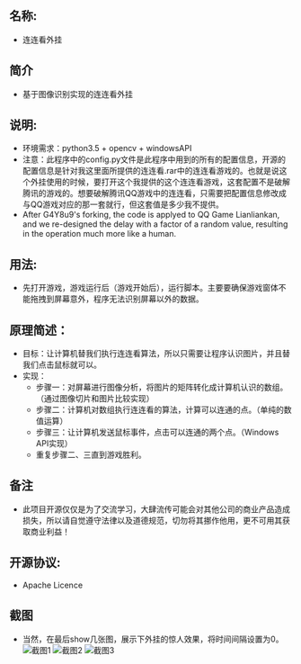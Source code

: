 
## 名称:
- 连连看外挂

## 简介
- 基于图像识别实现的连连看外挂

## 说明:
- 环境需求：python3.5 + opencv + windowsAPI
- 注意：此程序中的config.py文件是此程序中用到的所有的配置信息，开源的配置信息是针对我这里面所提供的连连看.rar中的连连看游戏的。也就是说这个外挂使用的时候，要打开这个我提供的这个连连看游戏，这套配置不是破解腾讯的游戏的。想要破解腾讯QQ游戏中的连连看，只需要把配置信息修改成与QQ游戏对应的那一套就行，但这套值是多少我不提供。
- After G4Y8u9's forking, the code is applyed to QQ Game Lianliankan, and we re-designed the delay with a factor of a random value, resulting in the operation much more like a human.

## 用法:
- 先打开游戏，游戏运行后（游戏开始后），运行脚本。主要要确保游戏窗体不能拖拽到屏幕意外，程序无法识别屏幕以外的数据。

## 原理简述：
- 目标：让计算机替我们执行连连看算法，所以只需要让程序认识图片，并且替我们点击鼠标就可以。
- 实现：
    - 步骤一：对屏幕进行图像分析，将图片的矩阵转化成计算机认识的数组。（通过图像切片和图片比较实现）
    - 步骤二：计算机对数组执行连连看的算法，计算可以连通的点。（单纯的数值运算）
    - 步骤三：让计算机发送鼠标事件，点击可以连通的两个点。（Windows API实现）
    - 重复步骤二、三直到游戏胜利。

## 备注
- 此项目开源仅仅是为了交流学习，大肆流传可能会对其他公司的商业产品造成损失，所以请自觉遵守法律以及道德规范，切勿将其挪作他用，更不可用其获取商业利益！

## 开源协议:
- Apache Licence

## 截图
- 当然，在最后show几张图，展示下外挂的惊人效果，将时间间隔设置为0。
![截图1](show/show_1.jpg)
![截图2](show/show_2.jpg)
![截图3](show/show_3.jpg)
